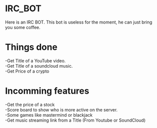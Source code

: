# IRC_BOT
Here is an IRC BOT. 
This bot is useless for the moment, he can just bring you some coffee.

# Things done
-Get Title of a YouTube video.  
-Get Title of a soundcloud music.  
-Get Price of a crypto    

# Incomming features
-Get the price of a stock   
-Score board to show who is more active on the server.  
-Some games like mastermind or blackjack  
-Get music streaming link from a Title (From Youtube or SoundCloud)  


